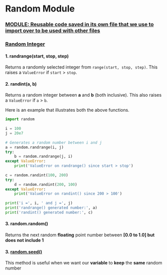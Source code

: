 # Random Module

### [MODULE: Reusable code saved in its own file that we use to import over to be used with other files ](https://www.programiz.com/python-programming/modules)

### [Random Integer](https://www.askpython.com/python-modules/python-random-module-generate-random-numbers-sequences)

#### 1. randrange\(start, stop, step\)

Returns a randomly selected integer from `range(start, stop, step)`. This raises a `ValueError` if `start` &gt; `stop`.

#### 2. randint\(a, b\)

Returns a random integer between **a** and **b** \(both inclusive\). This also raises a `ValueError` if `a` &gt; `b`.

Here is an example that illustrates both the above functions.

```python
import random
 
i = 100
j = 20e7
 
# Generates a random number between i and j
a = random.randrange(i, j)
try:
    b = random.randrange(j, i)
except ValueError:
    print('ValueError on randrange() since start > stop')
 
c = random.randint(100, 200)
try:
    d = random.randint(200, 100)
except ValueError:
    print('ValueError on randint() since 200 > 100')
 
print('i =', i, ' and j =', j)
print('randrange() generated number:', a)
print('randint() generated number:', c)
```

#### 3. random.**random**\(\) 

Returns the next random **floating** point number between **\[0.0 to 1.0\] but does not include 1**

#### 3. [random.**seed**\(\) ](https://www.w3schools.com/python/ref_random_seed.asp)

This method is useful when we want our **variable** to **keep** the **same** random number





